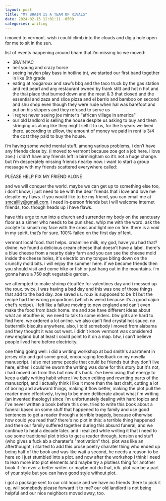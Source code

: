 ```yaml
---
layout: post
title: "MY BRAIN IS A TEAM OF RIVALS"
date: 2024-02-15 12:01:11 -0500
categories: writing
---
```


i moved to vermont. wish i could climb into the clouds and dig a hole open for me to sit in the sun.

list of events happening around bham that i’m missing bc we moved:
- 3RA1N1AC
- neil young and crazy horse
- seeing haylen play bass in hotline tnt, we started our first band together in like 6th grade
- eating at rougaroux and saw’s bbq and the taco truck by the gas station and red pearl and any restaurant owned by frank stitt and hot n hot and the thai place that burned down and the meat & 3 that closed and the essential and zaza and slice pizza and el barrio and bamboo on second and shu shop even though they were rude when hal was barefoot and put on his slippers and they refused to serve us
- i regret never seeing joe minter’s “african village in america"
- our old landlord is selling the house despite us asking to buy and them stringing us along like they might sell it to us, for the 5 years we lived there. according to zillow, the amount of money we paid in rent is 3/4 the cost they paid to buy the house.

i’m having some weird mental stuff. among various problems, i don’t have any friends close by. (i moved to vermont because zoe got a job here. i love zoe.) i didn’t have any friends left in birmingham so it’s not a huge change. but i’m desperately missing friends nearby now. i want to start a group message with my friends scattered everywhere called:

PLEASE HELP FIX MY FRIEND ALONE

and we will conquer the world. maybe we can get up to something else too, i don’t know, i just need to be with the dear friends that i love and love me despite my flaws. if you would like to be my friend, you can email me at smcalilly@gmail.com. i need in-person friends but i will welcome internet friends, too. though heads up i have flaws.

have this urge to run into a church and surrender my body on the sanctuary floor as a sinner who needs to be punished. whip me with the word. ask the acolyte to smash my face with the cross and light me on fire. there is a void in my spirit, that’s for sure. 100% failed on the first day of lent.

vermont local food. that helps. creamline milk, my god, have you had that? divine. we found a delicious cream cheese that doesn’t have a label. there's a blue cheese from a nearby dairy farm and you can see the cheese mold inside the cheese holes, it's electric on my tongue biting down on the crunchy mold bits. i will enjoy the summer here. if we become friends then you should visit and come hike or fish or just hang out in the mountains. i’m gonna have a 750 sqft vegetable garden.

we attempted to make shrimp étouffée for valentines day and i messed up the roux. twice. i was having a bad day and this was one of those things that add to the bad day. zoe saved us. roux is supposed to be 1:1 but the recipe had the wrong proportions (which is weird because it’s a good cajun chef’s recipe). i felt like a failure moving to new england and can’t even make the food from back home. me and zoe have different ideas about what an étouffée is, we need to talk to some elders. btw grits are hard to find here. we ordered a lot online. we also can’t find crystal hot sauce. no buttermilk biscuits anywhere. also, i told somebody i moved from alabama and they thought it was out west. i didn’t know vermont was considered new england but at least i could point to it on a map. btw, i can’t believe people lived here before electricity.

one thing going well: i did a writing workshop at bud smith's apartment in jersey city and got some great, encouraging feedback on my novella manuscript. i also met some people that could be friends but they don't live here, either. i could've sworn the writing was done for this story but it's not, i had moved on from this but now it's back. i've been using that energy to keep a daily writing habit where i've been editing and rewriting parts of the manuscript, and i actually think i like it more than the last draft, cutting a lot of boring and awkward things, making it flow better, making the plot pull the reader more effectively, trying to be more deliberate about what i'm writing (an invented theology) since i'm unfortunately dealing with hard topics and i've never written a book before this one. tried to write this book about a funeral based on some stuff that happened to my family and use good sentences to get a reader through a terrible tragedy, because otherwise how could you read that? there's no plot in this: a terrible thing happened and then our family suffered together during this absurd funeral, and we continue to heal a decade later. and i realized while writing it that i need to use some traditional plot tricks to get a reader through, tension and stuff (who gives a fuck ab a charater's "motivation" tho). plot was like an afterthought, i started to add this prose poetry charater thing who ended up being half of the book and was like wait a second, he needs a reason to be here so i just stumbled into a plot. and now after the workshop i think i need to lean more into plot elements and maybe try a plotless thing for another book if i'm ever a better writer. or maybe not do that, idk. plot can be a part of your style but you can have good style without plot.

i got a package sent to our old house and we have no friends there to pick it up, will somebody please forward it to me? our old landlord is not being helpful and our nice neighbors moved away, too.
